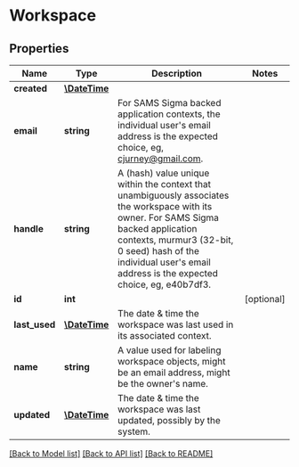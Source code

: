 # Workspace

## Properties
Name | Type | Description | Notes
------------ | ------------- | ------------- | -------------
**created** | [**\DateTime**](\DateTime.md) |  | 
**email** | **string** | For SAMS Sigma backed application contexts, the individual user&#39;s email address is the expected choice, eg, cjurney@gmail.com. | 
**handle** | **string** | A (hash) value unique within the context that unambiguously associates the workspace with its owner. For SAMS Sigma backed application contexts, murmur3 (32-bit, 0 seed) hash of the individual user&#39;s email address is the expected choice, eg, e40b7df3. | 
**id** | **int** |  | [optional] 
**last_used** | [**\DateTime**](\DateTime.md) | The date &amp; time the workspace was last used in its associated context. | 
**name** | **string** | A value used for labeling workspace objects, might be an email address, might be the owner&#39;s name. | 
**updated** | [**\DateTime**](\DateTime.md) | The date &amp; time the workspace was last updated, possibly by the system. | 

[[Back to Model list]](../README.md#documentation-for-models) [[Back to API list]](../README.md#documentation-for-api-endpoints) [[Back to README]](../README.md)


